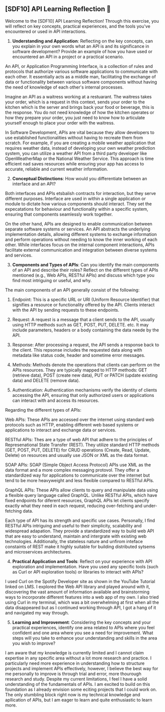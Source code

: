 ## [SDF10] API Learning Reflection 🧠

Welcome to the [SDF10] API Learning Reflection! Through this exercise, you will reflect on key concepts, practical experiences, and the tools you've encountered or used in API interactions.

1. **Understanding and Application**: Reflecting on the key concepts, can you explain in your own words what an API is and its significance in software development? Provide an example of how you have used or encountered an API in a project or a practical scenario.

An API, or Application Programming Interface, is a collection of rules and protocols that authorize various software applications to communicate with each other. It essentially acts as a middle man, facilitating the exchange of data or functionality between various software components without having the need of knowledge of each other's internal processes. 

Imagine an API as a waitress working at a restuarant. The waitress takes your order, which is a request in this context, sends your order to the kitchen which is the server and brings back your food or beverage, this is the response. You do not need knowledge of how the kitchen operates or how they prepare your order, you just need to know how to articulate yourself enough to place your order with the waitress.

In Software Development, APIs are vital because they allow developers to use established functionalities without having to recreate them from scratch. For example, if you are creating a mobile weather application that requires weather data, instead of developing your own weather prediction system, you can utilize a weather API from a third party developer like OpenWeatherMap or the National Weather Service. This approach is time efficient nad saves resources while ensuring your app has access to accurate, reliable and current weather information.

2. **Conceptual Distinctions**: How would you differentiate between an interface and an API? 

Both interfaces and APIs etsbalish contracts for interaction, but they serve different purposes. Interface are used in within a single application or module to dictate how various components should interact. They set the expecatations for behaviour and functionality within a specific system, ensuring that components seamlessly work together.

On the other hand,  APIs are designed to enable communication between separate software systems or services. An API abstracts the underlying implementation details, allowing different systems to exchange information and perform operations without needing to know the inner working of each other. While interfaces focus on the internal component interactions, APIs facilitate external communication and integration between diverse systems and services.

3. **Components and Types of APIs**: Can you identify the main components of an API and describe their roles? Reflect on the different types of APIs mentioned (e.g., Web APIs, RESTful APIs) and discuss which type you find most intriguing or useful, and why.

The main components of an API generally consist of the following:

1. Endpoint: This is a specific URL or URI (Uniform Resource Identifier) that signifies a resource or functionality offered by the API. Clients interact with the API by sending requests to these endpoints.

2. Request: A request is a message that a client sends to the API, usually using HTTP methods such as GET, POST, PUT, DELETE. etc. It may include parameters, headers or a body containing the data neede by the API.

3. Response: After processing a request, the API sends a response back to the client. This repsonse includes the requested data along with metadata like status code, header and sometime error messages.

4. Methods: Methods denote the operations that clients can perform on the APIs resources. They are typically mapped to HTTP methods: GET (retrieve data), POST (create new data), PUT or PATCH (update existing data) and DELETE (remove data).

5. Authentication: Authentication mechanisms verify the identity of clients accessing the API, ensuring that only authorized users or applications can interact with and access its resources.

Regarding the different types of APIs:

Web APIs: These APIs are accessed over the internet using standard web protocols such as HTTP, enabling different web based systems or applications to interact and exchange data or services.

RESTful APIs: Thes are a type of web API that adhere to the principles of Represenational State Transfer (REST). They utilize standard HTTP methods (GET, POST, PUT, DELETE) for CRUD operations (Create, Read, Update, Delete) on resources and usually use JSON or XML as the data format.

SOAP APIs: SOAP (Simple Object Access Protocol) APIs use XML as the data format and a more complex messaging protovol. They offer a standardized way for applications to communicate over the internet but tend to be more heavyweight and less flexible compared to RESTful APIs.

GraphQL APIs: These APIs allow clients to query and manipulate data using a flexible query language called GraphQL. Unlike RESTful APIs, which have fixed endpoints for diferent resources, GraphQL APIs let clients specify exactly what they need in each request, reducing over-fetching and under-fetching data.

Each type of API has its strength and specific use cases. Personally, I find RESTful APIs intriguing and useful to their simplicity, scalability and widespread adapation. They provide a standardized way to build web API that are easy to understand, maintain and intergrate with existing web technologies. Additionally, the stateless nature and unfirom inteface constaints of REST make it highly suitable for building distributed sytsems and microservices architectures.


4. **Practical Application and Tools**: Reflect on your experience with API exploration and implementation. Have you used any specific tools (such as Curl or API exploration tools) or libraries to interact with APIs? 

I used Curl on the Spotify Developer site as shown in the YouTube Tutorial linked on LMS. I explored the Web API library and played around with it, discovering the vast amount of information available and brainstorming ways to incorporate different features into a web app of my own. I also tried using Curl in my terminal, which was a bit overwhelming at first when all the data disappeared but as I continued working through API, I got a hang of it and navigated my way through. 

5. **Learning and Improvement**: Considering the key concepts and your practical experiences, identify one area related to APIs where you feel confident and one area where you see a need for improvement. What steps will you take to enhance your understanding and skills in the area you wish to improve?

I am aware that my knowledge is currently limited and I cannot claim expertise in any specific area without a lot more research and practice. I particularly need more experience in understanding how to structure projects and implement APIs effectively, however, I believe the best way for me personally to improve is through trial and error, more thourough research and study. Despite my current limitations, I feel I have a solid understanding of the fundamentals of APIs. I am excited to build on this foundation as I already envision some eciting projects that I could work on. The only stumbling block right now is my technical knowledge and apllication of APIs, but I am eager to learn and quite enthusiastic to learn more.